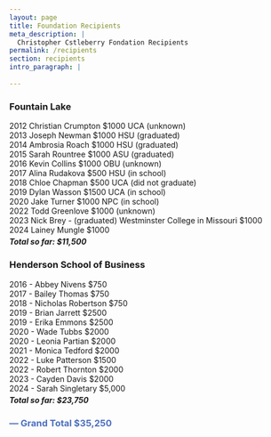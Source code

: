```yaml
---
layout: page
title: Foundation Recipients
meta_description: |
  Christopher Cstleberry Fondation Recipients
permalink: /recipients
section: recipients
intro_paragraph: |
  
---
```


### Fountain Lake
2012 Christian Crumpton $1000 UCA (unknown)<br />
2013 Joseph Newman $1000 HSU (graduated)<br />
2014 Ambrosia Roach $1000 HSU (graduated)<br />
2015 Sarah Rountree $1000 ASU (graduated)<br />
2016 Kevin Collins $1000 OBU (unknown)<br />
2017 Alina Rudakova $500 HSU (in school)<br />
2018 Chloe Chapman $500 UCA (did not graduate)<br />
2019 Dylan Wasson $1500 UCA (in school)<br />
2020 Jake Turner $1000 NPC (in school)<br />
2022 Todd Greenlove $1000 (unknown)<br />
2023 Nick Brey - (graduated) Westminster College in Missouri $1000<br />
2024 Lainey Mungle $1000
<h5 style="font-weight: bold; padding-top: 0; margin-top: -10px;">Total so far: $11,500</h5>


### Henderson School of Business 
2016 - Abbey Nivens $750<br />
2017 - Bailey Thomas $750<br />
2018 - Nicholas Robertson $750<br />
2019 - Brian Jarrett $2500<br />
2019 - Erika Emmons $2500<br />
2020 - Wade Tubbs $2000<br />
2020 - Leonia Partian $2000<br />
2021 - Monica Tedford $2000<br />
2022 - Luke Patterson $1500<br />
2022 - Robert Thornton $2000<br />
2023 - Cayden Davis $2000<br />
2024 - Sarah Singletary $5,000

<h5 style="font-weight: bold; padding-top: 0; margin-top: -10px;">Total so far: $23,750</h5>

<h3 style="font-weight: bold; color: #4c70bf;">&mdash; Grand Total $35,250</h3>
